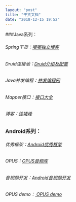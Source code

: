 ```yaml
---
layout: "post"
title: "干货文档"
date: "2018-12-15 19:52"
---
```


###Java系列：


###### Spring干货：[嘟嘟独立博客][681233cb]

[681233cb]: http://tengj.top/ "嘟嘟独立博客"


###### Druid连接池：[Druid介绍及配置][4dcbebf8]

[4dcbebf8]: https://www.cnblogs.com/niejunlei/p/5977895.html "Druid介绍及配置"


###### Java并发编程：[并发编程网][13adb92c5]

[13adb92c5]: http://ifeve.com/java-concurrency-thread-directory/ "并发编程网"


###### Mapper接口：[接口大全][49a22660]

[49a22660]: https://mapperhelper.github.io/all/ "Mapper接口大全"


###### 博客：[徐靖峰][fcb26c6d]

[fcb26c6d]: https://www.cnkirito.moe/comparing-rxjava/?utm_source=tuicool&utm_medium=referral "徐靖峰博客"






### Android系列：

###### 优秀框架：[Android优秀框架][49a22661]

[49a22661]: https://blog.csdn.net/huangxiaoguo1/article/details/79032186 "Android优秀框架："

###### OPUS：[OPUS音频库][49a22662]

[49a22662]: https://www.zybuluo.com/khan-lau/note/383775 "OPUS音频库"

###### 音视频开发：[Android音视频开发][49a22663]

[49a22663]: https://zhuanlan.zhihu.com/p/28518637 "Android音视频开发"


###### OPUS demo：[ OPUS demo][49a22664]

[49a22664]: https://github.com/inodevip/OpusLibAndroidDemo " OPUS demo"
